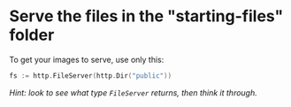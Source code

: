 # Serve the files in the "starting-files" folder

To get your images to serve, use only this:

```Go
fs := http.FileServer(http.Dir("public"))
```

*Hint: look to see what type `FileServer` returns, then think it through.*
